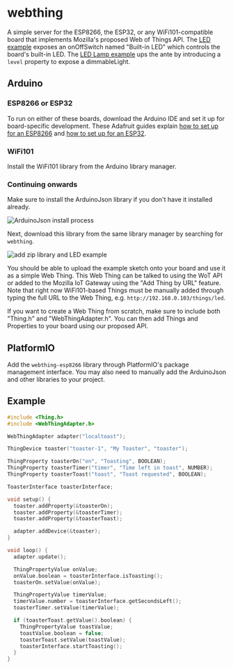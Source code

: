 webthing
========

A simple server for the ESP8266, the ESP32, or any WiFi101-compatible board
that implements Mozilla's proposed Web of Things API. The [LED
example](https://github.com/mozilla-iot/webthing-esp8266/blob/master/examples/LED)
exposes an onOffSwitch named "Built-in LED" which controls the board's built-in
LED. The [LED Lamp
example](https://github.com/mozilla-iot/webthing-esp8266/blob/master/examples/LEDLamp)
ups the ante by introducing a `level` property to expose a dimmableLight.

## Arduino

### ESP8266 or ESP32

To run on either of these boards, download the Arduino IDE and set it up for board-specific
development. These Adafruit guides explain [how to set up for an
ESP8266](https://learn.adafruit.com/adafruit-feather-huzzah-esp8266/using-arduino-ide)
and [how to set up for an
ESP32](https://learn.adafruit.com/adafruit-huzzah32-esp32-feather/using-with-arduino-ide).

### WiFi101

Install the WiFi101 library from the Arduino library manager.

### Continuing onwards

Make sure to install the ArduinoJson library if you don't have it
installed already.

![ArduinoJson install process](https://github.com/mozilla-iot/webthing-esp8266/raw/master/docs/arduinojson.png)

Next, download this library from the same library manager by searching for `webthing`.

![add zip library and LED example](https://github.com/mozilla-iot/webthing-esp8266/raw/master/docs/add-library-open-example.png)

You should be able to upload the example sketch onto your board and use it as a
simple Web Thing. This Web Thing can be talked to using the WoT API or added to
the Mozilla IoT Gateway using the "Add Thing by URL" feature. Note that right
now WiFi101-based Things must be manually added through typing the full URL to
the Web Thing, e.g. `http://192.168.0.103/things/led`.

If you want to create a Web Thing from scratch, make sure to include both
"Thing.h" and "WebThingAdapter.h". You can then add Things and Properties to
your board using our proposed API.

## PlatformIO

Add the `webthing-esp8266` library through PlatformIO's package management
interface. You may also need to manually add the ArduinoJson and other
libraries to your project.

## Example

```c++
#include <Thing.h>
#include <WebThingAdapter.h>

WebThingAdapter adapter("localtoast");

ThingDevice toaster("toaster-1", "My Toaster", "toaster");

ThingProperty toasterOn("on", "Toasting", BOOLEAN);
ThingProperty toasterTimer("timer", "Time left in toast", NUMBER);
ThingProperty toasterToast("toast", "Toast requested", BOOLEAN);

ToasterInterface toasterInterface;

void setup() {
  toaster.addProperty(&toasterOn);
  toaster.addProperty(&toasterTimer);
  toaster.addProperty(&toasterToast);

  adapter.addDevice(&toaster);
}

void loop() {
  adapter.update();

  ThingPropertyValue onValue;
  onValue.boolean = toasterInterface.isToasting();
  toasterOn.setValue(onValue);

  ThingPropertyValue timerValue;
  timerValue.number = toasterInterface.getSecondsLeft();
  toasterTimer.setValue(timerValue);

  if (toasterToast.getValue().boolean) {
    ThingPropertyValue toastValue;
    toastValue.boolean = false;
    toasterToast.setValue(toastValue);
    toasterInterface.startToasting();
  }
}
```
